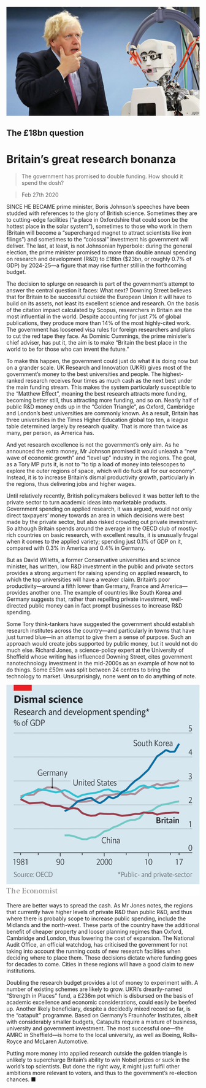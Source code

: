 ![](./images/20200229_BRP003_0.jpg)

## The £18bn question

# Britain’s great research bonanza

> The government has promised to double funding. How should it spend the dosh?

> Feb 27th 2020

SINCE HE BECAME prime minister, Boris Johnson’s speeches have been studded with references to the glory of British science. Sometimes they are to cutting-edge facilities (“a place in Oxfordshire that could soon be the hottest place in the solar system”), sometimes to those who work in them (Britain will become a “supercharged magnet to attract scientists like iron filings”) and sometimes to the “colossal” investment his government will deliver. The last, at least, is not Johnsonian hyperbole: during the general election, the prime minister promised to more than double annual spending on research and development (R&D) to £18bn ($23bn, or roughly 0.7% of GDP) by 2024-25—a figure that may rise further still in the forthcoming budget.

The decision to splurge on research is part of the government’s attempt to answer the central question it faces: What next? Downing Street believes that for Britain to be successful outside the European Union it will have to build on its assets, not least its excellent science and research. On the basis of the citation impact calculated by Scopus, researchers in Britain are the most influential in the world. Despite accounting for just 7% of global publications, they produce more than 14% of the most highly-cited work. The government has loosened visa rules for foreign researchers and plans to cut the red tape they face. As Dominic Cummings, the prime minister’s chief adviser, has put it, the aim is to make “Britain the best place in the world to be for those who can invent the future.”

To make this happen, the government could just do what it is doing now but on a grander scale. UK Research and Innovation (UKRI) gives most of the government’s money to the best universities and people. The highest-ranked research receives four times as much cash as the next best under the main funding stream. This makes the system particularly susceptible to the “Matthew Effect”, meaning the best research attracts more funding, becoming better still, thus attracting more funding, and so on. Nearly half of public R&D money ends up in the “Golden Triangle”, as Oxford, Cambridge and London’s best universities are commonly known. As a result, Britain has three universities in the Times Higher Education global top ten, a league table determined largely by research quality. That is more than twice as many, per person, as America has.

And yet research excellence is not the government’s only aim. As he announced the extra money, Mr Johnson promised it would unleash a “new wave of economic growth” and “level up” industry in the regions. The goal, as a Tory MP puts it, is not to “to tip a load of money into telescopes to explore the outer regions of space, which will do fuck all for our economy”. Instead, it is to increase Britain’s dismal productivity growth, particularly in the regions, thus delivering jobs and higher wages.

Until relatively recently, British policymakers believed it was better left to the private sector to turn academic ideas into marketable products. Government spending on applied research, it was argued, would not only direct taxpayers’ money towards an area in which decisions were best made by the private sector, but also risked crowding out private investment. So although Britain spends around the average in the OECD club of mostly-rich countries on basic research, with excellent results, it is unusually frugal when it comes to the applied variety; spending just 0.1% of GDP on it, compared with 0.3% in America and 0.4% in Germany.

But as David Willetts, a former Conservative universities and science minister, has written, low R&D investment in the public and private sectors provides a strong argument for raising spending on applied research, to which the top universities will have a weaker claim. Britain’s poor productivity—around a fifth lower than Germany, France and America—provides another one. The example of countries like South Korea and Germany suggests that, rather than repelling private investment, well-directed public money can in fact prompt businesses to increase R&D spending.

Some Tory think-tankers have suggested the government should establish research institutes across the country—and particularly in towns that have just turned blue—in an attempt to give them a sense of purpose. Such an approach would create jobs supported by public money, but it would not do much else. Richard Jones, a science-policy expert at the University of Sheffield whose writing has influenced Downing Street, cites government nanotechnology investment in the mid-2000s as an example of how not to do things. Some £50m was split between 24 centres to bring the technology to market. Unsurprisingly, none went on to do anything of note.

![](./images/20200229_BRC392.png)

There are better ways to spread the cash. As Mr Jones notes, the regions that currently have higher levels of private R&D than public R&D, and thus where there is probably scope to increase public spending, include the Midlands and the north-west. These parts of the country have the additional benefit of cheaper property and looser planning regimes than Oxford, Cambridge and London, thus lowering the cost of expansion. The National Audit Office, an official watchdog, has criticised the government for not taking into account the running costs of new research facilities when deciding where to place them. Those decisions dictate where funding goes for decades to come. Cities in these regions will have a good claim to new institutions.

Doubling the research budget provides a lot of money to experiment with. A number of existing schemes are likely to grow. UKRI’s drearily-named “Strength in Places” fund, a £236m pot which is disbursed on the basis of academic excellence and economic considerations, could easily be beefed up. Another likely beneficiary, despite a decidedly mixed record so far, is the “catapult” programme. Based on Germany’s Fraunhofer Institutes, albeit with considerably smaller budgets, Catapults require a mixture of business, university and government investment. The most successful one—the AMRC in Sheffield—is home to the local university, as well as Boeing, Rolls-Royce and McLaren Automotive.

Putting more money into applied research outside the golden triangle is unlikely to supercharge Britain’s ability to win Nobel prizes or suck in the world’s top scientists. But done the right way, it might just fulfil other ambitions more relevant to voters, and thus to the government’s re-election chances. ■
